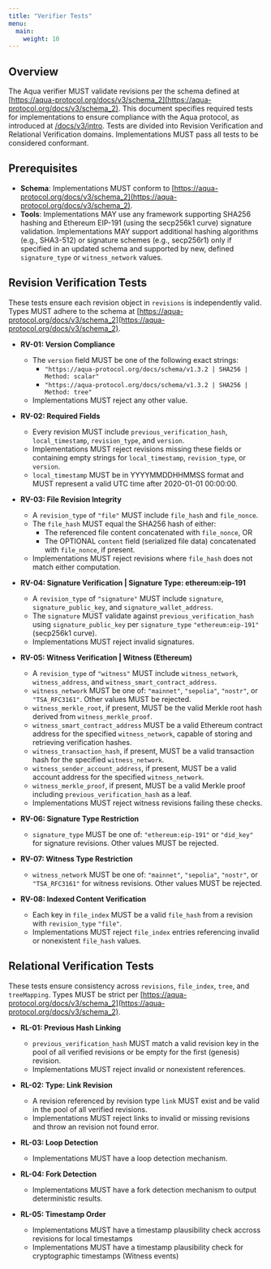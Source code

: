 ```yaml
---
title: "Verifier Tests"
menu:
  main:
    weight: 10
---
```


## Overview
The Aqua verifier MUST validate revisions per the schema defined at [https://aqua-protocol.org/docs/v3/schema_2](https://aqua-protocol.org/docs/v3/schema_2). This document specifies required tests for implementations to ensure compliance with the Aqua protocol, as introduced at [/docs/v3/intro](/docs/v3/intro). Tests are divided into Revision Verification and Relational Verification domains. Implementations MUST pass all tests to be considered conformant.

## Prerequisites
- **Schema**: Implementations MUST conform to [https://aqua-protocol.org/docs/v3/schema_2](https://aqua-protocol.org/docs/v3/schema_2).  
- **Tools**: Implementations MAY use any framework supporting SHA256 hashing and Ethereum EIP-191 (using the secp256k1 curve) signature validation. Implementations MAY support additional hashing algorithms (e.g., SHA3-512) or signature schemes (e.g., secp256r1) only if specified in an updated schema and supported by new, defined `signature_type` or `witness_network` values.

## Revision Verification Tests
These tests ensure each revision object in `revisions` is independently valid. Types MUST adhere to the schema at [https://aqua-protocol.org/docs/v3/schema_2](https://aqua-protocol.org/docs/v3/schema_2).  

- **RV-01: Version Compliance**  
  - The `version` field MUST be one of the following exact strings:  
    - `"https://aqua-protocol.org/docs/schema/v1.3.2 | SHA256 | Method: scalar"`  
    - `"https://aqua-protocol.org/docs/schema/v1.3.2 | SHA256 | Method: tree"`  
  - Implementations MUST reject any other value.  

- **RV-02: Required Fields**  
  - Every revision MUST include `previous_verification_hash`, `local_timestamp`, `revision_type`, and `version`.  
  - Implementations MUST reject revisions missing these fields or containing empty strings for `local_timestamp`, `revision_type`, or `version`.  
  - `local_timestamp` MUST be in YYYYMMDDHHMMSS format and MUST represent a valid UTC time after 2020-01-01 00:00:00.  

- **RV-03: File Revision Integrity**  
  - A `revision_type` of `"file"` MUST include `file_hash` and `file_nonce`.  
  - The `file_hash` MUST equal the SHA256 hash of either:  
    - The referenced file content concatenated with `file_nonce`, OR  
    - The OPTIONAL `content` field (serialized file data) concatenated with `file_nonce`, if present.  
  - Implementations MUST reject revisions where `file_hash` does not match either computation.  

- **RV-04: Signature Verification | Signature Type: ethereum:eip-191**  
  - A `revision_type` of `"signature"` MUST include `signature`, `signature_public_key`, and `signature_wallet_address`.  
  - The `signature` MUST validate against `previous_verification_hash` using `signature_public_key` per `signature_type` `"ethereum:eip-191"` (secp256k1 curve).  
  - Implementations MUST reject invalid signatures.  

- **RV-05: Witness Verification | Witness (Ethereum)**  
  - A `revision_type` of `"witness"` MUST include `witness_network`, `witness_address`, and `witness_smart_contract_address`.  
  - `witness_network` MUST be one of: `"mainnet"`, `"sepolia"`, `"nostr"`, or `"TSA_RFC3161"`. Other values MUST be rejected.  
  - `witness_merkle_root`, if present, MUST be the valid Merkle root hash derived from `witness_merkle_proof`.  
  - `witness_smart_contract_address` MUST be a valid Ethereum contract address for the specified `witness_network`, capable of storing and retrieving verification hashes.  
  - `witness_transaction_hash`, if present, MUST be a valid transaction hash for the specified `witness_network`.  
  - `witness_sender_account_address`, if present, MUST be a valid account address for the specified `witness_network`.  
  - `witness_merkle_proof`, if present, MUST be a valid Merkle proof including `previous_verification_hash` as a leaf.  
  - Implementations MUST reject witness revisions failing these checks.  

- **RV-06: Signature Type Restriction**  
  - `signature_type` MUST be one of: `"ethereum:eip-191"` or `"did_key"` for signature revisions. Other values MUST be rejected.  

- **RV-07: Witness Type Restriction**  
  - `witness_network` MUST be one of: `"mainnet"`, `"sepolia"`, `"nostr"`, or `"TSA_RFC3161"` for witness revisions. Other values MUST be rejected.  

- **RV-08: Indexed Content Verification**  
  - Each key in `file_index` MUST be a valid `file_hash` from a revision with `revision_type` `"file"`.  
  - Implementations MUST reject `file_index` entries referencing invalid or nonexistent `file_hash` values.  

## Relational Verification Tests
These tests ensure consistency across `revisions`, `file_index`, `tree`, and `treeMapping`. Types MUST be strict per [https://aqua-protocol.org/docs/v3/schema_2](https://aqua-protocol.org/docs/v3/schema_2).  

- **RL-01: Previous Hash Linking**  
  - `previous_verification_hash` MUST match a valid revision key in the pool of all verified revisions or be empty for the first (genesis) revision.  
  - Implementations MUST reject invalid or nonexistent references.  

- **RL-02: Type: Link Revision**  
  - A revision referenced by revision type `link` MUST exist and be valid in the pool of all verified revisions.  
  - Implementations MUST reject links to invalid or missing revisions and throw an revision not found error.

- **RL-03: Loop Detection**  
  - Implementations MUST have a loop detection mechanism.

- **RL-04: Fork Detection**  
  - Implementations MUST have a fork detection mechanism to output deterministic results.

- **RL-05: Timestamp Order**  
  - Implementations MUST have a timestamp plausibility check accross revisions for local timestamps 
  - Implementations MUST have a timestamp plausibility check for cryptographic timestamps (Witness events)